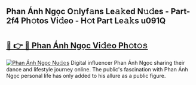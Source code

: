 ## Phan Ánh Ngọc O𝚗lyf𝚊ns Le𝚊𝚔ed N𝚞𝚍es - Part-2f4 Ph𝚘tos Vi𝚍eo - H𝚘t Part Le𝚊𝚔s u091Q

# <h2><a href="http://hf4avk.feru.top/?c=Phan+%c3%81nh+Ng%e1%bb%8dc">🔗 👉 🔴 Phan Ánh Ngọc Vi𝚍𝚎o Ph𝚘t𝚘𝚜</a></h2>

[![Phan Ánh Ngọc Nu𝚍𝚎s](https://i.imgur.com/0TWrTi3.gif)](http://hf4avk.feru.top/?c=Phan+%c3%81nh+Ng%e1%bb%8dc)
Digital influencer Phan Ánh Ngọc sharing their dance and lifestyle journey online. The public's fascination with Phan Ánh Ngọc personal life has only added to his allure as a public figure. 
